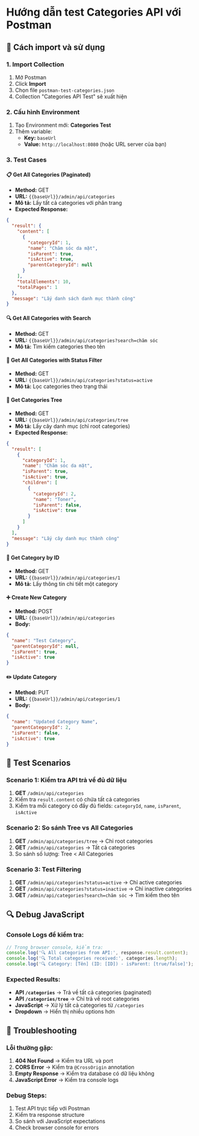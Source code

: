 # Hướng dẫn test Categories API với Postman

## 🚀 Cách import và sử dụng

### 1. Import Collection
1. Mở Postman
2. Click **Import** 
3. Chọn file `postman-test-categories.json`
4. Collection "Categories API Test" sẽ xuất hiện

### 2. Cấu hình Environment
1. Tạo Environment mới: **Categories Test**
2. Thêm variable:
   - **Key:** `baseUrl`
   - **Value:** `http://localhost:8080` (hoặc URL server của bạn)

### 3. Test Cases

#### 📋 **Get All Categories (Paginated)**
- **Method:** GET
- **URL:** `{{baseUrl}}/admin/api/categories`
- **Mô tả:** Lấy tất cả categories với phân trang
- **Expected Response:**
```json
{
  "result": {
    "content": [
      {
        "categoryId": 1,
        "name": "Chăm sóc da mặt",
        "isParent": true,
        "isActive": true,
        "parentCategoryId": null
      }
    ],
    "totalElements": 10,
    "totalPages": 1
  },
  "message": "Lấy danh sách danh mục thành công"
}
```

#### 🔍 **Get All Categories with Search**
- **Method:** GET
- **URL:** `{{baseUrl}}/admin/api/categories?search=chăm sóc`
- **Mô tả:** Tìm kiếm categories theo tên

#### 🎯 **Get All Categories with Status Filter**
- **Method:** GET
- **URL:** `{{baseUrl}}/admin/api/categories?status=active`
- **Mô tả:** Lọc categories theo trạng thái

#### 🌳 **Get Categories Tree**
- **Method:** GET
- **URL:** `{{baseUrl}}/admin/api/categories/tree`
- **Mô tả:** Lấy cây danh mục (chỉ root categories)
- **Expected Response:**
```json
{
  "result": [
    {
      "categoryId": 1,
      "name": "Chăm sóc da mặt",
      "isParent": true,
      "isActive": true,
      "children": [
        {
          "categoryId": 2,
          "name": "Toner",
          "isParent": false,
          "isActive": true
        }
      ]
    }
  ],
  "message": "Lấy cây danh mục thành công"
}
```

#### 📄 **Get Category by ID**
- **Method:** GET
- **URL:** `{{baseUrl}}/admin/api/categories/1`
- **Mô tả:** Lấy thông tin chi tiết một category

#### ➕ **Create New Category**
- **Method:** POST
- **URL:** `{{baseUrl}}/admin/api/categories`
- **Body:**
```json
{
  "name": "Test Category",
  "parentCategoryId": null,
  "isParent": true,
  "isActive": true
}
```

#### ✏️ **Update Category**
- **Method:** PUT
- **URL:** `{{baseUrl}}/admin/api/categories/1`
- **Body:**
```json
{
  "name": "Updated Category Name",
  "parentCategoryId": 2,
  "isParent": false,
  "isActive": true
}
```

## 🧪 Test Scenarios

### Scenario 1: Kiểm tra API trả về đủ dữ liệu
1. **GET** `/admin/api/categories`
2. Kiểm tra `result.content` có chứa tất cả categories
3. Kiểm tra mỗi category có đầy đủ fields: `categoryId`, `name`, `isParent`, `isActive`

### Scenario 2: So sánh Tree vs All Categories
1. **GET** `/admin/api/categories/tree` → Chỉ root categories
2. **GET** `/admin/api/categories` → Tất cả categories
3. So sánh số lượng: Tree < All Categories

### Scenario 3: Test Filtering
1. **GET** `/admin/api/categories?status=active` → Chỉ active categories
2. **GET** `/admin/api/categories?status=inactive` → Chỉ inactive categories
3. **GET** `/admin/api/categories?search=chăm sóc` → Tìm kiếm theo tên

## 🔍 Debug JavaScript

### Console Logs để kiểm tra:
```javascript
// Trong browser console, kiểm tra:
console.log('🔍 All categories from API:', response.result.content);
console.log('🔍 Total categories received:', categories.length);
console.log('🔍 Category: [Tên] (ID: [ID]) - isParent: [true/false]');
```

### Expected Results:
- **API `/categories`** → Trả về tất cả categories (paginated)
- **API `/categories/tree`** → Chỉ trả về root categories
- **JavaScript** → Xử lý tất cả categories từ `/categories`
- **Dropdown** → Hiển thị nhiều options hơn

## 🚨 Troubleshooting

### Lỗi thường gặp:
1. **404 Not Found** → Kiểm tra URL và port
2. **CORS Error** → Kiểm tra `@CrossOrigin` annotation
3. **Empty Response** → Kiểm tra database có dữ liệu không
4. **JavaScript Error** → Kiểm tra console logs

### Debug Steps:
1. Test API trực tiếp với Postman
2. Kiểm tra response structure
3. So sánh với JavaScript expectations
4. Check browser console for errors
